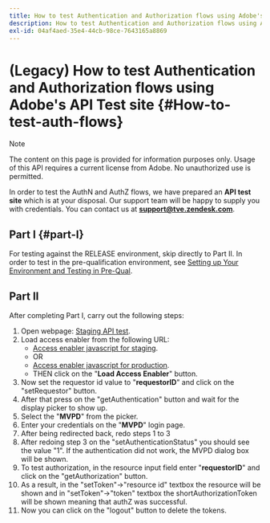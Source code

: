 ```yaml
---
title: How to test Authentication and Authorization flows using Adobe's API test site
description: How to test Authentication and Authorization flows using Adobe's API test site
exl-id: 04af4aed-35e4-44cb-98ce-7643165a8869
---
```

# (Legacy) How to test Authentication and Authorization flows using Adobe's API Test site {#How-to-test-auth-flows}

>[!NOTE]
>
>The content on this page is provided for information purposes only. Usage of this API requires a current license from Adobe. No unauthorized use is permitted.

In order to test the AuthN and AuthZ flows, we have prepared an **API test site** which is at your disposal. Our support team will be happy to supply you with credentials. You can contact us at **support@tve.zendesk.com**.


## Part I {#part-I}

For testing against the RELEASE environment, skip directly to Part II.  In order to test in the pre-qualification environment, see [Setting up Your Environment and Testing in Pre-Qual](/help/authentication/notes-technical/environments/setting-up-your-environment-and-testing-in-prequal.md).

## Part II

After completing Part I, carry out the following steps:


1.  Open webpage: [Staging API test](https://sp.auth-staging.adobe.com/apitest/api.html).
1.  Load access enabler from the following URL:
    * [Access enabler javascript for staging](https://entitlement.auth-staging.adobe.com/entitlement/js/AccessEnabler.js). 
    * OR 
    * [Access enabler javascript for production](https://entitlement.auth.adobe.com/entitlement/js/AccessEnabler.js).
    * THEN click on the "**Load Access Enabler**" button.
1.  Now set the requestor id value to "**requestorID**" and click on the "setRequestor" button.
1.  After that press on the "getAuthentication" button and wait for the display picker to show up.
1.  Select the "**MVPD**" from the picker.
1.  Enter your credentials on the "**MVPD**" login page.
1.  After being redirected back, redo steps 1 to 3
1.  After redoing step 3 on the "setAuthenticationStatus" you should see the value "1". If the authentication did not work, the MVPD dialog box will be shown.
1.  To test authorization, in the resource input field enter "**requestorID**" and click on the "getAuthorization" button.
1.  As a result, in the "setToken"-\>"resource id" textbox the resource will be shown and in "setToken"-\>"token" textbox the shortAuthorizationToken will be shown meaning that authZ was successful.
1.  Now you can click on the "logout" button to delete the tokens.
